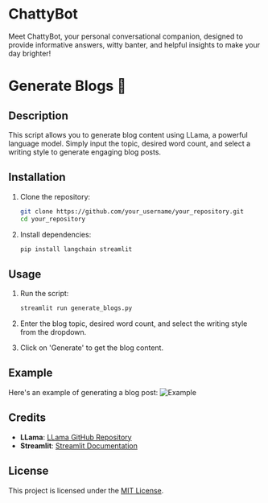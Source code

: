 # ChattyBot
Meet  ChattyBot, your personal conversational companion, designed to provide informative answers, witty banter, and helpful insights to make your day brighter!

# Generate Blogs 🤖

## Description
This script allows you to generate blog content using LLama, a powerful language model. Simply input the topic, desired word count, and select a writing style to generate engaging blog posts.

## Installation
1. Clone the repository:
    ```bash
    git clone https://github.com/your_username/your_repository.git
    cd your_repository
    ```

2. Install dependencies:
    ```bash
    pip install langchain streamlit
    ```

## Usage
1. Run the script:
    ```bash
    streamlit run generate_blogs.py
    ```

2. Enter the blog topic, desired word count, and select the writing style from the dropdown.
3. Click on 'Generate' to get the blog content.

## Example
Here's an example of generating a blog post:
![Example](example.png)

## Credits
- **LLama**: [LLama GitHub Repository](https://github.com/LLamaSci/LLAMA)
- **Streamlit**: [Streamlit Documentation](https://docs.streamlit.io/)

## License
This project is licensed under the [MIT License](LICENSE).

